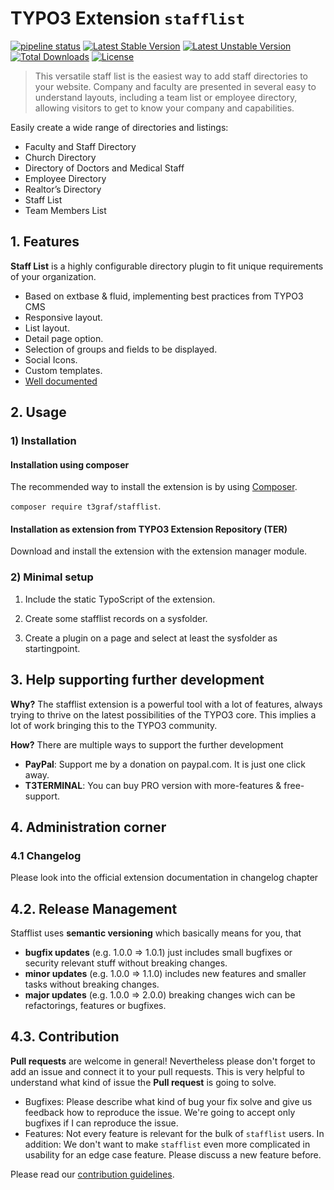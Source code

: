 # TYPO3 Extension ```stafflist```
[![pipeline status](https://gitlab.com/t3graf/developer-team/extensions/stafflist/badges/master/pipeline.svg)](https://gitlab.com/t3graf/developer-team/extensions/stafflist/-/commits/master)
[![Latest Stable Version](https://poser.pugx.org/t3graf/stafflist/v/stable)](https://packagist.org/packages/t3graf/stafflist)
[![Latest Unstable Version](https://poser.pugx.org/t3graf/stafflist/v/unstable)](https://packagist.org/packages/t3graf/stafflist)
[![Total Downloads](https://poser.pugx.org/t3graf/stafflist/downloads)](https://packagist.org/packages/t3graf/stafflist)
[![License](https://poser.pugx.org/t3graf/stafflist/license)](https://packagist.org/packages/t3graf/stafflist)

> This versatile staff list is the easiest way to add staff directories to your website. Company and faculty are presented in several easy to understand layouts, including a team list or employee directory, allowing visitors to get to know your company and capabilities.

Easily create a wide range of directories and listings:

* Faculty and Staff Directory
* Church Directory
* Directory of Doctors and Medical Staff
* Employee Directory
* Realtor’s Directory
* Staff List
* Team Members List

## 1. Features

**Staff List** is a highly configurable directory plugin to fit unique requirements of your organization.
* Based on extbase & fluid, implementing best practices from TYPO3 CMS
* Responsive layout.
* List layout.
* Detail page option.
* Selection of groups and fields to be displayed.
* Social Icons.
* Custom templates.
* [Well documented][1]

## 2. Usage

### 1) Installation
#### Installation using composer
The recommended way to install the extension is by using [Composer][2].

`composer require t3graf/stafflist`.
#### Installation as extension from TYPO3 Extension Repository (TER)
Download and install the extension with the extension manager module.
### 2) Minimal setup
1) Include the static TypoScript of the extension.

2) Create some stafflist records on a sysfolder.

3) Create a plugin on a page and select at least the sysfolder as startingpoint.
## 3. Help supporting further development
**Why?** The stafflist extension is a powerful tool with a lot of features, always trying to thrive on the latest possibilities of the TYPO3 core. This implies a lot of work bringing this to the TYPO3 community.

**How?** There are multiple ways to support the further development

- **PayPal**: Support me by a donation on paypal.com. It is just one click away.
- **T3TERMINAL**: You can buy PRO version with more-features & free-support.
## 4. Administration corner
### 4.1 Changelog
Please look into the official extension documentation in changelog chapter
## 4.2. Release Management
Stafflist uses **semantic versioning** which basically means for you, that

- **bugfix updates** (e.g. 1.0.0 => 1.0.1) just includes small bugfixes or security relevant stuff without breaking changes.
- **minor updates** (e.g. 1.0.0 => 1.1.0) includes new features and smaller tasks without breaking changes.
- **major updates** (e.g. 1.0.0 => 2.0.0) breaking changes wich can be refactorings, features or bugfixes.

## 4.3. Contribution
**Pull requests** are welcome in general! Nevertheless please don't forget to add an issue and connect it to your pull requests. This is very helpful to understand what kind of issue the **Pull request** is going to solve.

- Bugfixes: Please describe what kind of bug your fix solve and give us feedback how to reproduce the issue. We're going to accept only bugfixes if I can reproduce the issue.
- Features: Not every feature is relevant for the bulk of ``stafflist`` users. In addition: We don't want to make ``stafflist`` even more complicated in usability for an edge case feature. Please discuss a new feature before.

Please read our [contribution guidelines](CONTRIBUTING.md).

[1]: https://docs.typo3.org/typo3cms/extensions/stafflist/
[2]: https://getcomposer.org
